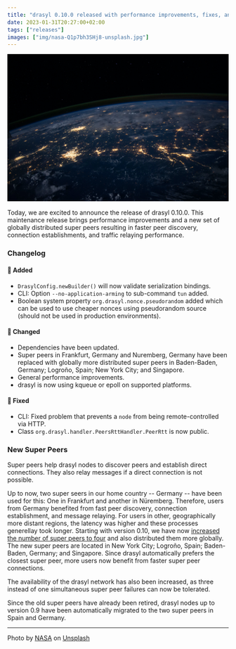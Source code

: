 ```yaml
---
title: "drasyl 0.10.0 released with performance improvements, fixes, and globally distributed super peers"
date: 2023-01-31T20:27:00+02:00
tags: ["releases"]
images: ["img/nasa-Q1p7bh3SHj8-unsplash.jpg"]
---
```


![](/img/nasa-Q1p7bh3SHj8-unsplash.jpg)

Today, we are excited to announce the release of drasyl 0.10.0.
This maintenance release brings performance improvements and a new set of globally distributed super peers resulting in faster peer discovery, connection establishments, and traffic relaying performance.

<!--more-->

### Changelog

#### 🚀 Added

- `DrasylConfig.newBuilder()` will now validate serialization bindings.
- CLI: Option `--no-application-arming` to sub-command `tun` added.
- Boolean system property `org.drasyl.nonce.pseudorandom` added which can be used to use cheaper nonces using pseudorandom source (should not be used in production environments).

#### 💅 Changed

- Dependencies have been updated.
- Super peers in Frankfurt, Germany and Nuremberg, Germany have been replaced with globally more distributed super peers in Baden-Baden, Germany; Logroño, Spain; New York City; and Singapore.
- General performance improvements.
- drasyl is now using kqueue or epoll on supported platforms.

#### 🐛 Fixed

- CLI: Fixed problem that prevents a `node` from being remote-controlled via HTTP.
- Class `org.drasyl.handler.PeersRttHandler.PeerRtt` is now public.

### New Super Peers

Super peers help drasyl nodes to discover peers and establish direct connections.
They also relay messages if a direct connection is not possible.

Up to now, two super seers in our home country -- Germany -- have been used for this: One in Frankfurt and another in Nüremberg.
Therefore, users from Germany benefited from fast peer discovery, connection establishment, and message relaying.
For users in other, geographically more distant regions, the latency was higher and these processes generellay took longer.
Starting with version 0.10, we have now [increased the number of super peers to four](https://docs.drasyl.org/public-super-peers) and also distributed them more globally.
The new super peers are located in New York City; Logroño, Spain; Baden-Baden, Germany; and Singapore.
Since drasyl automatically prefers the closest super peer, more users now benefit from faster super peer connections.

The availability of the drasyl network has also been increased, as three instead of one simultaneous super peer failures can now be tolerated.

Since the old super peers have already been retired, drasyl nodes up to version 0.9 have been automatically migrated to the two super peers in Spain and Germany.

---

Photo by [NASA](https://unsplash.com/de/@nasa) on [Unsplash](https://unsplash.com/)

